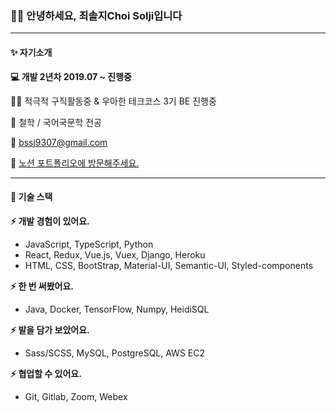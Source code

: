 ### 🙋‍♀️ 안녕하세요, 최솔지Choi Solji입니다

---

#### ✨ 자기소개

**💻 개발 2년차 2019.07 ~ 진행중** 

👩‍💻 적극적 구직활동중 & 우아한 테크코스 3기 BE 진행중

🏫 철학 / 국어국문학 전공

📧 [bssj9307@gmail.com](mailto:bssj9307@gmail.com)

🍞 [노션 포트폴리오에 방문해주세요.](https://www.notion.so/soulg/Choi-Sol-ji-2834b0aa19244ea49d00b9d706d936bc )

---

#### 🔨 기술 스택

**⚡ 개발 경험이 있어요.**

- JavaScript, TypeScript, Python
- React, Redux, Vue.js, Vuex, Django, Heroku
- HTML, CSS, BootStrap, Material-UI, Semantic-UI, Styled-components

**⚡ 한 번 써봤어요.**

- Java, Docker, TensorFlow, Numpy, HeidiSQL

**⚡ 발을 담가 보았어요.**

- Sass/SCSS, MySQL, PostgreSQL, AWS EC2

**⚡ 협업할 수 있어요.**

- Git, Gitlab, Zoom, Webex
